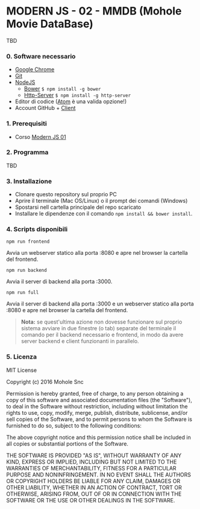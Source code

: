 # MODERN JS - 02 - MMDB (Mohole Movie DataBase)

TBD

### 0. Software necessario
* [Google Chrome](https://www.google.it/chrome/browser/desktop/)
* [Git](https://git-scm.com/)
* [NodeJS](https://nodejs.org/en/)
  * [Bower](http://bower.io/) ```$ npm install -g bower```
  * [Http-Server](https://www.npmjs.com/package/http-server) ```$ npm install -g http-server```
* Editor di codice ([Atom](https://atom.io/) è una valida opzione!)
* Account GitHub +  [Client](https://desktop.github.com/)

### 1. Prerequisiti
* Corso [Modern JS 01](https://github.com/mohole/modern-js-01)

### 2. Programma
TBD

### 3. Installazione
* Clonare questo repository sul proprio PC
* Aprire il terminale (Mac OS/Linux) o il prompt dei comandi (Windows)
* Spostarsi nell cartella principale del repo scaricato
* Installare le dipendenze con il comando ```npm install && bower install```.

### 4. Scripts disponibili

    npm run frontend

Avvia un webserver statico alla porta :8080 e apre nel browser la cartella del frontend.

    npm run backend

Avvia il server di backend alla porta :3000.

    npm run full

Avvia il server di backend alla porta :3000 e un webserver statico alla porta :8080 e apre nel browser la cartella del frontend.

> **Nota:** se quest'ultima azione non dovesse funzionare sul proprio sistema avviare in due finestre (o tab) separate del terminale il comando per il backend necessario e frontend, in modo da avere server backend e client funzionanti in parallelo.


### 5. Licenza
MIT License

Copyright (c) 2016 Mohole Snc

Permission is hereby granted, free of charge, to any person obtaining a copy
of this software and associated documentation files (the "Software"), to deal
in the Software without restriction, including without limitation the rights
to use, copy, modify, merge, publish, distribute, sublicense, and/or sell
copies of the Software, and to permit persons to whom the Software is
furnished to do so, subject to the following conditions:

The above copyright notice and this permission notice shall be included in all
copies or substantial portions of the Software.

THE SOFTWARE IS PROVIDED "AS IS", WITHOUT WARRANTY OF ANY KIND, EXPRESS OR
IMPLIED, INCLUDING BUT NOT LIMITED TO THE WARRANTIES OF MERCHANTABILITY,
FITNESS FOR A PARTICULAR PURPOSE AND NONINFRINGEMENT. IN NO EVENT SHALL THE
AUTHORS OR COPYRIGHT HOLDERS BE LIABLE FOR ANY CLAIM, DAMAGES OR OTHER
LIABILITY, WHETHER IN AN ACTION OF CONTRACT, TORT OR OTHERWISE, ARISING FROM,
OUT OF OR IN CONNECTION WITH THE SOFTWARE OR THE USE OR OTHER DEALINGS IN THE
SOFTWARE.
